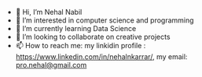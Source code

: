 - 👋 Hi, I’m Nehal Nabil
- 👀 I’m interested in computer science and programming
- 🌱 I’m currently learning Data Science
- 💞️ I’m looking to collaborate on creative projects
- 📫 How to reach me: my linkidin profile : https://www.linkedin.com/in/nehalnkarrar/, my email: pro.nehal@gmail.com

<!---
eng-nanna/eng-nanna is a ✨ special ✨ repository because its `README.md` (this file) appears on your GitHub profile.
You can click the Preview link to take a look at your changes.
--->
